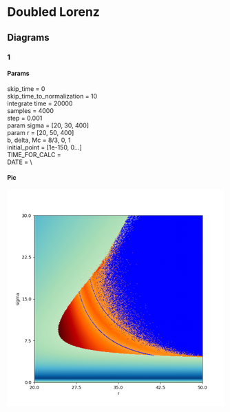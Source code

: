 # Doubled Lorenz
## Diagrams
### 1
#### Params
skip_time = 0\
skip_time_to_normalization = 10\
integrate time = 20000\
samples = 4000\
step = 0.001\
param sigma = [20, 30, 400]\
param r = [20, 50, 400]\
b, delta, Mc = 8/3, 0, 1\
initial_point = [1e-150, 0...]\
TIME_FOR_CALC = \
DATE = \
#### Pic
![Angles](LorenzDoubPic1.png "")